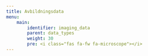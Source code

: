 ```yaml
---
title: Avbildningsdata
menu:
    main:
        identifier: imaging_data
        parent: data_types
        weight: 30
        pre: <i class="fas fa-fw fa-microscope"></i>
---
```

